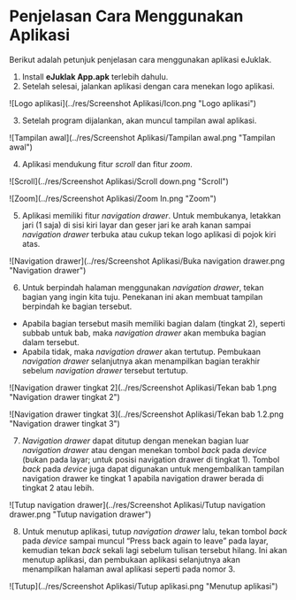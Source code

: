 # Penjelasan Cara Menggunakan Aplikasi

Berikut adalah petunjuk penjelasan cara menggunakan aplikasi eJuklak.

1. Install **eJuklak App.apk** terlebih dahulu.
2. Setelah selesai, jalankan aplikasi dengan cara menekan logo aplikasi.
  
  ![Logo aplikasi](../res/Screenshot Aplikasi/Icon.png "Logo aplikasi")

3. Setelah program dijalankan, akan muncul tampilan awal aplikasi.

  ![Tampilan awal](../res/Screenshot Aplikasi/Tampilan awal.png "Tampilan awal")

4. Aplikasi mendukung fitur *scroll* dan fitur *zoom*.

  ![Scroll](../res/Screenshot Aplikasi/Scroll down.png "Scroll")

  ![Zoom](../res/Screenshot Aplikasi/Zoom In.png "Zoom")

5. Aplikasi memiliki fitur *navigation drawer*. Untuk membukanya, letakkan jari (1 saja) di sisi kiri layar dan geser jari ke arah kanan sampai *navigation drawer* terbuka atau cukup tekan logo aplikasi di pojok kiri atas.  

  ![Navigation drawer](../res/Screenshot Aplikasi/Buka navigation drawer.png "Navigation drawer")

6. Untuk berpindah halaman menggunakan *navigation drawer*, tekan bagian yang ingin kita tuju. Penekanan ini akan membuat tampilan berpindah ke bagian tersebut.
  - Apabila bagian tersebut masih memiliki bagian dalam (tingkat 2), seperti subbab untuk bab, maka *navigation drawer* akan membuka bagian dalam tersebut. 
  - Apabila tidak, maka *navigation drawer* akan tertutup. Pembukaan *navigation drawer* selanjutnya akan menampilkan bagian terakhir sebelum *navigation drawer* tersebut tertutup.

  ![Navigation drawer tingkat 2](../res/Screenshot Aplikasi/Tekan bab 1.png "Navigation drawer tingkat 2")

  ![Navigation drawer tingkat 3](../res/Screenshot Aplikasi/Tekan bab 1.2.png "Navigation drawer tingkat 3")

7. *Navigation drawer* dapat ditutup dengan menekan bagian luar *navigation drawer* atau dengan menekan tombol *back* pada *device* (bukan pada layar; untuk posisi navigation drawer di tingkat 1). Tombol *back* pada *device* juga dapat digunakan untuk mengembalikan tampilan navigation drawer ke tingkat 1 apabila navigation drawer berada di tingkat 2 atau lebih.

  ![Tutup navigation drawer](../res/Screenshot Aplikasi/Tutup navigation drawer.png "Tutup navigation drawer")

8. Untuk menutup aplikasi, tutup *navigation drawer* lalu, tekan tombol *back* pada *device* sampai muncul “Press back again to leave” pada layar, kemudian tekan *back* sekali lagi sebelum tulisan tersebut hilang. Ini akan menutup aplikasi, dan pembukaan aplikasi selanjutnya akan menampilkan halaman awal aplikasi seperti pada nomor 3.

  ![Tutup](../res/Screenshot Aplikasi/Tutup aplikasi.png "Menutup aplikasi")